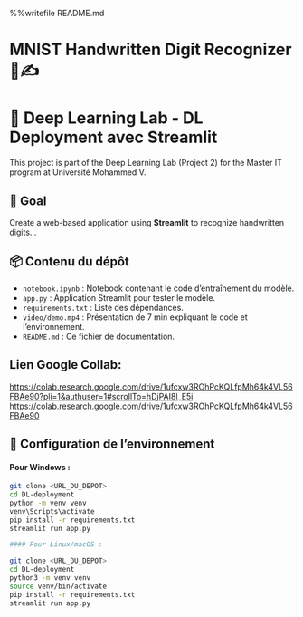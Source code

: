 %%writefile README.md
# MNIST Handwritten Digit Recognizer 🧠✍️
# 🧠 Deep Learning Lab - DL Deployment avec Streamlit

This project is part of the Deep Learning Lab (Project 2) for the Master IT program at Université Mohammed V.

## 🎯 Goal

Create a web-based application using **Streamlit** to recognize handwritten digits...

## 📦 Contenu du dépôt
- `notebook.ipynb` : Notebook contenant le code d’entraînement du modèle.
- `app.py` : Application Streamlit pour tester le modèle.
- `requirements.txt` : Liste des dépendances.
- `video/demo.mp4` : Présentation de 7 min expliquant le code et l’environnement.
- `README.md` : Ce fichier de documentation.

## Lien Google Collab:
https://colab.research.google.com/drive/1ufcxw3ROhPcKQLfpMh64k4VL56FBAe90?pli=1&authuser=1#scrollTo=hDjPAI8l_E5i
https://colab.research.google.com/drive/1ufcxw3ROhPcKQLfpMh64k4VL56FBAe90
## 🔧 Configuration de l’environnement

#### Pour Windows :
```bash
git clone <URL_DU_DEPOT>
cd DL-deployment
python -m venv venv
venv\Scripts\activate
pip install -r requirements.txt
streamlit run app.py

#### Pour Linux/macOS :

git clone <URL_DU_DEPOT>
cd DL-deployment
python3 -m venv venv
source venv/bin/activate
pip install -r requirements.txt
streamlit run app.py


